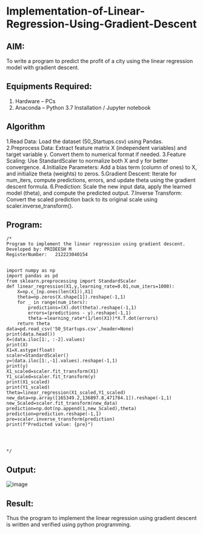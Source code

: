# Implementation-of-Linear-Regression-Using-Gradient-Descent

## AIM:
To write a program to predict the profit of a city using the linear regression model with gradient descent.

## Equipments Required:
1. Hardware – PCs
2. Anaconda – Python 3.7 Installation / Jupyter notebook

## Algorithm
1.Read Data: Load the dataset (50_Startups.csv) using Pandas.
2.Preprocess Data: Extract feature matrix X (independent variables) and target variable y. Convert them to numerical format if needed.
3.Feature Scaling: Use StandardScaler to normalize both X and y for better convergence.
4.Initialize Parameters: Add a bias term (column of ones) to X, and initialize theta (weights) to zeros.
5.Gradient Descent: Iterate for num_iters, compute predictions, errors, and update theta using the gradient descent formula.
6.Prediction: Scale the new input data, apply the learned model (theta), and compute the predicted output.
7.Inverse Transform: Convert the scaled prediction back to its original scale using scaler.inverse_transform().

## Program:
```
/*
Program to implement the linear regression using gradient descent.
Developed by: PRIDEESH M
RegisterNumber:   212223040154
 

import numpy as np
import pandas as pd
from sklearn.preprocessing import StandardScaler
def linear_regression(X1,y,learning_rate=0.01,num_iters=1000):
    X=np.c_[np.ones(len(X1)),X1]
    theta=np.zeros(X.shape[1]).reshape(-1,1)
    for _ in range(num_iters):
        predictions=(X).dot(theta).reshape(-1,1)
        errors=(predictions - y).reshape(-1,1)
        theta-=learning_rate*(1/len(X1))*X.T.dot(errors)
    return theta
data=pd.read_csv('50_Startups.csv',header=None)
print(data.head())
X=(data.iloc[1:, :-2].values)
print(X)
X1=X.astype(float)
scaler=StandardScaler()
y=(data.iloc[1:,-1].values).reshape(-1,1)
print(y)
X1_scaled=scaler.fit_transform(X1)
Y1_scaled=scaler.fit_transform(y)
print(X1_scaled)
print(Y1_scaled)
theta=linear_regression(X1_scaled,Y1_scaled)
new_data=np.array([165349.2,136897.8,471784.1]).reshape(-1,1)
new_Scaled=scaler.fit_transform(new_data)
prediction=np.dot(np.append(1,new_Scaled),theta)
prediction=prediction.reshape(-1,1)
pre=scaler.inverse_transform(prediction)
print(f"Predicted value: {pre}")




*/
```

## Output:
![image](https://github.com/user-attachments/assets/6d9e87c7-a334-4643-8456-e9912c19b8d2)



## Result:
Thus the program to implement the linear regression using gradient descent is written and verified using python programming.
